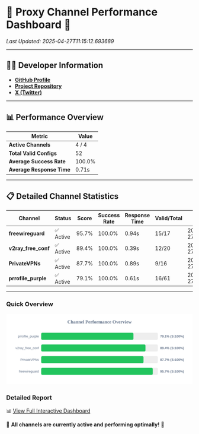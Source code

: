 # 🌟 Proxy Channel Performance Dashboard 🌟

_Last Updated: 2025-04-27T11:15:12.693689_

---

## 👩‍💻 Developer Information

- **[GitHub Profile](https://github.com/4n0nymou3)**  
- **[Project Repository](https://github.com/4n0nymou3/multi-proxy-config-fetcher)**  
- **[X (Twitter)](https://x.com/4n0nymou3)**  

---

## 📊 Performance Overview

| Metric                | Value       |
|-----------------------|-------------|
| **Active Channels**   | 4 / 4       |
| **Total Valid Configs** | 52          |
| **Average Success Rate** | 100.0%      |
| **Average Response Time** | 0.71s       |

---

## 📋 Detailed Channel Statistics

| Channel          | Status     | Score  | Success Rate | Response Time | Valid/Total | Last Success               |
|------------------|------------|--------|--------------|---------------|-------------|----------------------------|
| **freewireguard**  | ✅ Active  | 95.7%  | 100.0% | 0.94s         | 15/17       | 2025-04-27T11:15:12.691889 |
| **v2ray_free_conf**  | ✅ Active  | 89.4%  | 100.0% | 0.39s         | 12/20       | 2025-04-27T11:15:10.800251 |
| **PrivateVPNs**  | ✅ Active  | 87.7%  | 100.0% | 0.89s         | 9/16       | 2025-04-27T11:15:11.728980 |
| **prrofile_purple**  | ✅ Active  | 79.1%  | 100.0% | 0.61s         | 16/61       | 2025-04-27T11:15:10.309282 |

---

### Quick Overview
<div align="center">
  <a href="https://raw.githubusercontent.com/nullluser/NullRepo/refs/heads/main/assets/channel_stats_chart.svg">
    <img src="https://raw.githubusercontent.com/nullluser/NullRepo/refs/heads/main/assets/channel_stats_chart.svg" alt="Source Performance Statistics" width="800">
  </a>
</div>

### Detailed Report
📊 [View Full Interactive Dashboard](https://htmlpreview.github.io/?https://github.com/nullluser/NullRepo/blob/main/assets/performance_report.html)

🎉 **All channels are currently active and performing optimally!** 🎉
